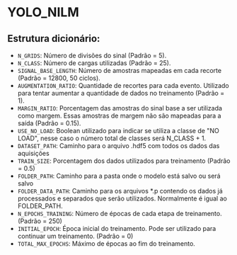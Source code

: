 # YOLO_NILM

## Estrutura dicionário:

* `N_GRIDS`: Número de divisões do sinal (Padrão = 5).
* `N_CLASS`: Número de cargas utilizadas (Padrão = 25).
* `SIGNAL_BASE_LENGTH`: Número de amostras mapeadas em cada recorte (Padrão = 12800, 50 ciclos).
* `AUGMENTATION_RATIO`: Quantidade de recortes para cada evento. Utilizado para tentar aumentar a quantidade de dados no treinamento (Padrão = 1).
* `MARGIN_RATIO`: Porcentagem das amostras do sinal base a ser utilizada como margem. Essas amostras de margem não são mapeadas para a saída (Padrão = 0.15).
* `USE_NO_LOAD`: Boolean utilizado para indicar se utiliza a classe de "NO LOAD", nesse caso o número total de classes será N_CLASS + 1.
* `DATASET_PATH`: Caminho para o arquivo .hdf5 com todos os dados das aquisições
* `TRAIN_SIZE`: Porcentagem dos dados utilizados para treinamento (Padrão = 0.5)
* `FOLDER_PATH`: Caminho para a pasta onde o modelo está salvo ou será salvo
* `FOLDER_DATA_PATH`: Caminho para os arquivos *.p contendo os dados já processados e separados que serão utilizados. Normalmente é igual ao FOLDER_PATH.
* `N_EPOCHS_TRAINING`: Número de épocas de cada etapa de treinamento. (Padrão = 250)
* `INITIAL_EPOCH`: Época inicial do treinamento. Pode ser utilizado para continuar um treinamento. (Padrão = 0)
* `TOTAL_MAX_EPOCHS`: Máximo de épocas ao fim do treinamento.
